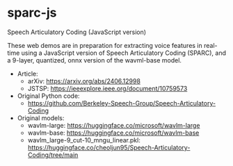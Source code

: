 # sparc-js
Speech Articulatory Coding (JavaScript version)

These web demos are in preparation for extracting voice features
in real-time using a JavaScript version of Speech Articulatory Coding 
(SPARC), and a 9-layer, quantized, onnx version of the wavml-base model.

- Article: 
  - arXiv: https://arxiv.org/abs/2406.12998
  - JSTSP: https://ieeexplore.ieee.org/document/10759573
- Original Python code: 
  - https://github.com/Berkeley-Speech-Group/Speech-Articulatory-Coding
- Original models:
  - wavlm-large: https://huggingface.co/microsoft/wavlm-large
  - wavlm-base: https://huggingface.co/microsoft/wavlm-base
  - wavlm_large-9_cut-10_mngu_linear.pkl: 
    https://huggingface.co/cheoljun95/Speech-Articulatory-Coding/tree/main
